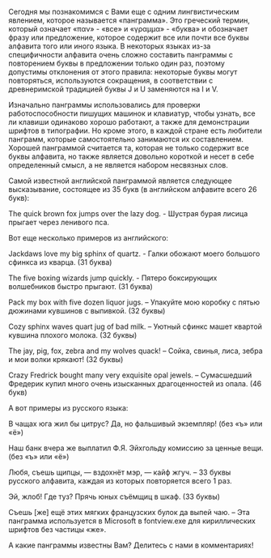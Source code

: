 Сегодня мы познакомимся с Вами еще с одним лингвистическим явлением, которое называется «панграмма». Это греческий термин, который означает «παν» - «все» и «γραμμα» - «буква» и обозначает фразу или предложение, которое содержит все или почти все буквы алфавита того или иного языка. В некоторых языках из-за специфичности алфавита очень сложно составить панграммы с повторением буквы в предложении только один раз, поэтому допустимы отклонения от этого правила: некоторые буквы могут повторяться, используются сокращения, в соответствии с древнеримской традицией буквы J и U заменяются на I и V.

Изначально панграммы использовались для проверки работоспособности пишущих машинок и клавиатур, чтобы узнать, все ли клавиши одинаково хорошо работают, а также для демонстрации шрифтов в типографии. Но кроме этого, в каждой стране есть любители панграмм, которые самостоятельно занимаются их составлением. Хорошей панграммой считается та, которая не только содержит все буквы алфавита, но также является довольно короткой и несет в себе определенный смысл, а не является набором несвязных слов.

Самой известной английской панграммой является следующее высказывание, состоящее из 35 букв (в английском алфавите всего 26 букв):

The quick brown fox jumps over the lazy dog. - Шустрая бурая лисица прыгает через ленивого пса.

Вот еще несколько примеров из английского:

Jackdaws love my big sphinx of quartz. - Галки обожают моего большого сфинкса из кварца. (31 буква)

The five boxing wizards jump quickly. - Пятеро боксирующих волшебников быстро прыгают. (31 буква)

Pack my box with five dozen liquor jugs. – Упакуйте мою коробку с пятью дюжинами кувшинов с выпивкой. (32 буквы)

Cozy sphinx waves quart jug of bad milk. – Уютный сфинкс машет квартой кувшина плохого молока. (32 буквы)

The jay, pig, fox, zebra and my wolves quack! – Сойка, свинья, лиса, зебра и мои волки крякают! (32 буквы)

Crazy Fredrick bought many very exquisite opal jewels. – Сумасшедший Фредерик купил много очень изысканных драгоценностей из опала. (46 букв)

А вот примеры из русского языка:

В чащах юга жил бы цитрус? Да, но фальшивый экземпляр! (без «ъ» или «ё»)

Наш банк вчера же выплатил Ф.Я. Эйхгольду комиссию за ценные вещи. (без «ъ» или «ё»)

Любя, съешь щипцы, — вздохнёт мэр, — кайф жгуч. – 33 буквы русского алфавита, каждая из которых повторяется всего 1 раз.

Эй, жлоб! Где туз? Прячь юных съёмщиц в шкаф. (33 буквы)

Съешь [же] ещё этих мягких французских булок да выпей чаю. – Эта панграмма используется в Microsoft в fontview.exe для кириллических шрифтов без частицы «же».

А какие панграммы известны Вам? Делитесь с нами в комментариях!
